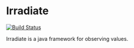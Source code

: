 Irradiate
=========

[![Build Status](https://travis-ci.org/jboesl/irradiate.svg?branch=master)](https://travis-ci.org/jboesl/irradiate)

Irradiate is a java framework for observing values.
